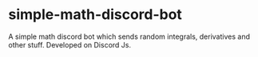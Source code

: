# simple-math-discord-bot
A simple math discord bot which sends random integrals, derivatives and other stuff. Developed on Discord Js.
